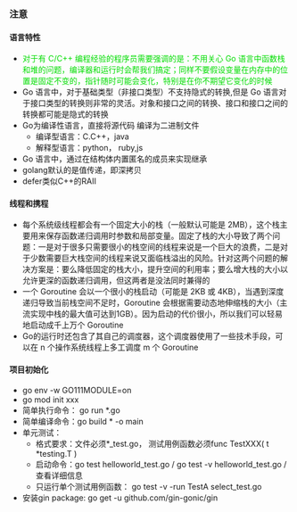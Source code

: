 ### 注意

#### 语言特性
- <font color="#00dd00"> 对于有 C/C++ 编程经验的程序员需要强调的是：不用关心 Go 语言中函数栈和堆的问题，编译器和运行时会帮我们搞定；同样不要假设变量在内存中的位置是固定不变的，指针随时可能会变化，特别是在你不期望它变化的时候</font><br />
- Go 语言中，对于基础类型（非接口类型）不支持隐式的转换,但是 Go 语言对于接口类型的转换则非常的灵活。对象和接口之间的转换、接口和接口之间的转换都可能是隐式的转换
- Go为编译性语言，直接将源代码 编译为二进制文件
  - 编译型语言：C.C++，java
  - 解释型语言：python， ruby,js	
- Go 语言中，通过在结构体内置匿名的成员来实现继承
- golang默认的是值传递，即深拷贝
- defer类似C++的RAII

#### 线程和携程
- 每个系统级线程都会有一个固定大小的栈（一般默认可能是 2MB），这个栈主要用来保存函数递归调用时参数和局部变量。固定了栈的大小导致了两个问题：一是对于很多只需要很小的栈空间的线程来说是一个巨大的浪费，二是对于少数需要巨大栈空间的线程来说又面临栈溢出的风险。针对这两个问题的解决方案是：要么降低固定的栈大小，提升空间的利用率；要么增大栈的大小以允许更深的函数递归调用，但这两者是没法同时兼得的
- 一个 Goroutine 会以一个很小的栈启动（可能是 2KB 或 4KB），当遇到深度递归导致当前栈空间不足时，Goroutine 会根据需要动态地伸缩栈的大小（主流实现中栈的最大值可达到1GB）。因为启动的代价很小，所以我们可以轻易地启动成千上万个 Goroutine
- Go的运行时还包含了其自己的调度器，这个调度器使用了一些技术手段，可以在 n 个操作系统线程上多工调度 m 个 Goroutine   


#### 项目初始化
- go env -w GO111MODULE=on
- go mod init xxx 
- 简单执行命令： go run *.go
- 简单编译命令：go build * -o main
- 单元测试：
  - 格式要求：文件必须*_test.go， 测试用例函数必须func TestXXX( t *testing.T )
  - 启动命令：go test helloworld_test.go / go test -v helloworld_test.go /查看详细信息
  - 只运行单个测试用例函数： go test -v -run TestA select_test.go
- 安装gin package: go get -u github.com/gin-gonic/gin


